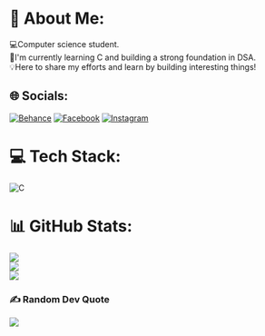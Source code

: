 # 💫 About Me:
💻Computer science student.<br>🚀I'm currently learning C and building a strong foundation in DSA.<br>💡Here to share my efforts and learn by building interesting things!<br>


## 🌐 Socials:
[![Behance](https://img.shields.io/badge/Behance-1769ff?logo=behance&logoColor=white)](https://behance.net/nacerbn) [![Facebook](https://img.shields.io/badge/Facebook-%231877F2.svg?logo=Facebook&logoColor=white)](https://facebook.com/Nacereddine.bn) [![Instagram](https://img.shields.io/badge/Instagram-%23E4405F.svg?logo=Instagram&logoColor=white)](https://instagram.com/nacerddin_ben) 

# 💻 Tech Stack:
![C](https://img.shields.io/badge/c-%2300599C.svg?style=flat-square&logo=c&logoColor=white)
# 📊 GitHub Stats:
![](https://github-readme-stats.vercel.app/api?username=NiroD1&theme=dark&hide_border=false&include_all_commits=false&count_private=false)<br/>
![](https://github-readme-streak-stats.herokuapp.com/?user=NiroD1&theme=dark&hide_border=false)<br/>
![](https://github-readme-stats.vercel.app/api/top-langs/?username=NiroD1&theme=dark&hide_border=false&include_all_commits=false&count_private=false&layout=compact)

### ✍️ Random Dev Quote
![](https://quotes-github-readme.vercel.app/api?type=horizontal&theme=merko)

<!-- Proudly created with GPRM ( https://gprm.itsvg.in ) -->
